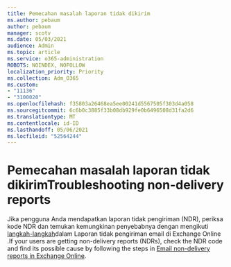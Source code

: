 ```yaml
---
title: Pemecahan masalah laporan tidak dikirim
ms.author: pebaum
author: pebaum
manager: scotv
ms.date: 05/03/2021
audience: Admin
ms.topic: article
ms.service: o365-administration
ROBOTS: NOINDEX, NOFOLLOW
localization_priority: Priority
ms.collection: Adm_O365
ms.custom:
- "11136"
- "3100020"
ms.openlocfilehash: f35803a26468ea5ee00241d5567505f303d4a058
ms.sourcegitcommit: 6c6b0c3885f33b08db929fe0b6496508d31fa2d6
ms.translationtype: MT
ms.contentlocale: id-ID
ms.lasthandoff: 05/06/2021
ms.locfileid: "52564244"
---
```

# <a name="troubleshooting-non-delivery-reports"></a><span data-ttu-id="1efd9-102">Pemecahan masalah laporan tidak dikirim</span><span class="sxs-lookup"><span data-stu-id="1efd9-102">Troubleshooting non-delivery reports</span></span>

<span data-ttu-id="1efd9-103">Jika pengguna Anda mendapatkan laporan tidak pengiriman (NDR), periksa kode NDR dan temukan kemungkinan penyebabnya dengan mengikuti [langkah-langkah](https://docs.microsoft.com/exchange/mail-flow-best-practices/non-delivery-reports-in-exchange-online/non-delivery-reports-in-exchange-online)dalam Laporan tidak pengiriman email di Exchange Online .</span><span class="sxs-lookup"><span data-stu-id="1efd9-103">If your users are getting non-delivery reports (NDRs), check the NDR code and find its possible cause by following the steps in [Email non-delivery reports in Exchange Online](https://docs.microsoft.com/exchange/mail-flow-best-practices/non-delivery-reports-in-exchange-online/non-delivery-reports-in-exchange-online).</span></span>